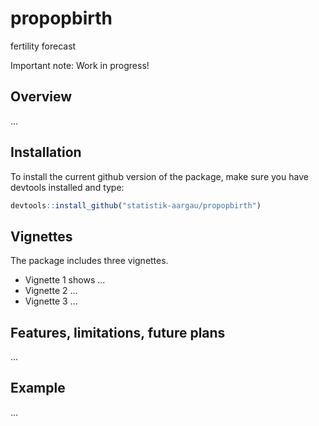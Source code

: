 # propopbirth
fertility forecast

Important note: 
Work in progress! 

## Overview 

...

## Installation

To install the current github version of the package, make sure you have devtools
installed and type:

``` r
devtools::install_github("statistik-aargau/propopbirth")
```

## Vignettes

The package includes three vignettes. 

- Vignette 1 shows ...
- Vignette 2 ...
- Vignette 3 ...

## Features, limitations, future plans

...

## Example

...